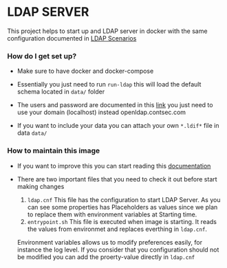 # LDAP SERVER

This project helps to start up and LDAP server in docker with the same configuration documented in
[LDAP Scenarios](https://contrast.atlassian.net/wiki/spaces/ENG/pages/731381778/LDAP+Scenarios)


### How do I get set up? ###

*  Make sure to have docker and docker-compose


* Essentially you just need to run `run-ldap` this will load the default schema located in `data/` folder

* The users and password are documented in this [link](https://contrast.atlassian.net/wiki/spaces/ENG/pages/731381782/Some+Thoughts+on+LDAP+Testing) you just need to use your domain (localhost) instead openldap.contsec.com


* If you want to include your data you can attach your own `*.ldif*` file in data `data/`


### How to maintain this image ###


* If you want to improve this you can start reading this [documentation](https://wiki.archlinux.org/index.php/OpenLDAP)
* There are two important files that you need to check it out before start making changes

    1. `ldap.cnf` This file has the configuration to start LDAP Server. As you can see some properties has Placeholders as values since we plan to replace them with environment variables at Starting time.
    2. `entrypoint.sh` This file is executed when image is starting. It reads the values from environmet and replaces everthing in `ldap.cnf`.

    Environment variables allows us to modify preferences easily, for instance the log level. If you consider that you configuration should not be modified you can add the proerty-value directly in `ldap.cnf`
